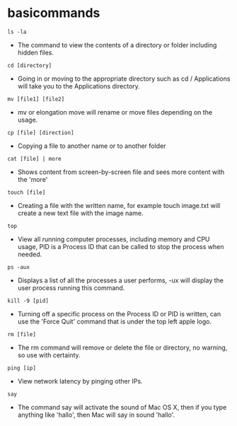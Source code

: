 # basicommands

` ls -la `
- The command to view the contents of a directory or folder including hidden files.

`cd [directory]`
- Going in or moving to the appropriate directory such as cd / Applications will take you to the Applications directory.

`mv [file1] [file2]`
- mv or elongation move will rename or move files depending on the usage.

`cp [file] [direction]`
- Copying a file to another name or to another folder

`cat [file] | more `
- Shows content from screen-by-screen file and sees more content with the 'more'

`touch [file]`
- Creating a file with the written name, for example touch image.txt will create a new text file with the image name.

`top`
- View all running computer processes, including memory and CPU usage, PID is a Process ID that can be called to stop the process when needed.

`ps -aux`
- Displays a list of all the processes a user performs, -ux will display the user process running this command.

`kill -9 [pid]`
- Turning off a specific process on the Process ID or PID is written, can use the 'Force Quit' command that is under the top left apple logo.

`rm [file]`
- The rm command will remove or delete the file or directory, no warning, so use with certainty.

`ping [ip]`
- View network latency by pinging other IPs.

`say`
- The command say will activate the sound of Mac OS X, then if you type anything like 'hallo', then Mac will say in sound 'hallo'.
